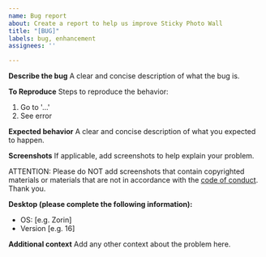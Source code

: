 ```yaml
---
name: Bug report
about: Create a report to help us improve Sticky Photo Wall
title: "[BUG]"
labels: bug, enhancement
assignees: ''

---
```


**Describe the bug**
A clear and concise description of what the bug is.

**To Reproduce**
Steps to reproduce the behavior:
1. Go to '...'
2. See error

**Expected behavior**
A clear and concise description of what you expected to happen.

**Screenshots**
If applicable, add screenshots to help explain your problem.

ATTENTION: Please do NOT add screenshots that contain copyrighted materials
or materials that are not in accordance with the [code of conduct](../CODE_OF_CONDUCT.md).
Thank you.

**Desktop (please complete the following information):**
 - OS: [e.g. Zorin]
 - Version [e.g. 16]

**Additional context**
Add any other context about the problem here.
